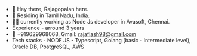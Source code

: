 - 👋 Hey there, Rajagopalan here.
- 📌 Residing in Tamil Nadu, India.
- 👨‍💻 currently working as Node Js developer in Avasoft, Chennai.
-  Experience - arround 3 years
- 📲 +919629968068, Gmail: rajaflash98@gmail.com
- Tech stacks - NODE JS - Typescript, Golang (basic - Intermediate level), Oracle DB, PostgreSQL, AWS

<!---
rajaflash/rajaflash is a ✨ special ✨ repository because its `README.md` (this file) appears on your GitHub profile.
You can click the Preview link to take a look at your changes.
--->
